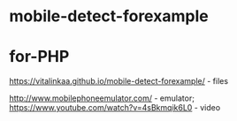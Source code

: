 # mobile-detect-forexample
# for-PHP

https://vitalinkaa.github.io/mobile-detect-forexample/ - files<br>

http://www.mobilephoneemulator.com/ - emulator;<br>
https://www.youtube.com/watch?v=4sBkmqik6L0 - video


